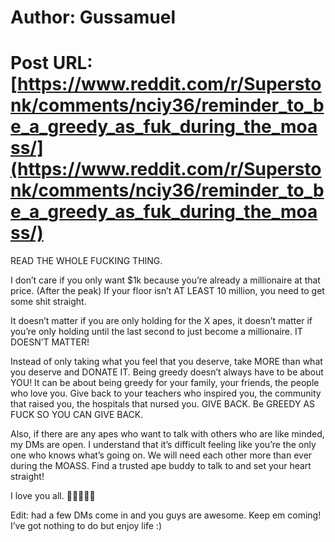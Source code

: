 # Author: Gussamuel
# Post URL: [https://www.reddit.com/r/Superstonk/comments/nciy36/reminder_to_be_a_greedy_as_fuk_during_the_moass/](https://www.reddit.com/r/Superstonk/comments/nciy36/reminder_to_be_a_greedy_as_fuk_during_the_moass/)


READ THE WHOLE FUCKING THING.

I don’t care if you only want $1k because you’re already a millionaire at that price. (After the peak) If your floor isn’t AT LEAST 10 million, you need to get some shit straight.

It doesn’t matter if you are only holding for the X apes, it doesn’t matter if you’re only holding until the last second to just become a millionaire. IT DOESN’T MATTER!

Instead of only taking what you feel that you deserve, take MORE than what you deserve and DONATE IT. Being greedy doesn’t always have to be about YOU! It can be about being greedy for your family, your friends, the people who love you. Give back to your teachers who inspired you, the community that raised you, the hospitals that nursed you. GIVE BACK. Be GREEDY AS FUCK SO YOU CAN GIVE BACK. 

Also, if there are any apes who want to talk with others who are like minded, my DMs are open. I understand that it’s difficult feeling like you’re the only one who knows what’s going on. We will need each other more than ever during the MOASS. Find a trusted ape buddy to talk to and set your heart straight!

I love you all. 🤤🥴🦍💎🚀

Edit: had a few DMs come in and you guys are awesome. Keep em coming! I’ve got nothing to do but enjoy life :)